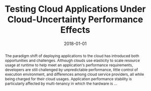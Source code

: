 ---
title: "Testing Cloud Applications Under Cloud-Uncertainty Performance Effects"
abstract: "The paradigm shift of deploying applications to the cloud has introduced both opportunities and challenges. Although clouds use elasticity to scale resource usage at runtime to help meet an application's performance requirements, developers are still challenged by unpredictable performance, little control of execution environment, and differences among cloud service providers, all while being charged for their cloud usages. Application performance stability is particularly affected by multi-tenancy in which the hardware is …"
date: 2018-01-01
venue: "11th IEEE International Conference on Software Testing, Verification and Validation, ICST 2018, V\"aster\aas, Sweden, April 9-13, 2018"
paperurl: https://ieeexplore.ieee.org/abstract/document/8367038/
authors: "Wei Wang, Ningjing Tian, Sunzhou Huang, Sen He, Abhijeet Srivastava, Mary Lou Soffa and Lori L. Pollock"
awards: ""
---